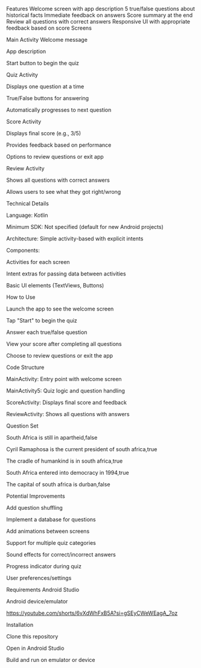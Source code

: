 Features
Welcome screen with app description
5 true/false questions about historical facts
Immediate feedback on answers
Score summary at the end
Review all questions with correct answers
Responsive UI with appropriate feedback based on score
Screens

Main Activity
Welcome message

App description

Start button to begin the quiz

Quiz Activity

Displays one question at a time
  
True/False buttons for answering

Automatically progresses to next question

Score Activity

Displays final score (e.g., 3/5)

Provides feedback based on performance

Options to review questions or exit app


Review Activity

Shows all questions with correct answers

Allows users to see what they got right/wrong


Technical Details

Language: Kotlin

Minimum SDK: Not specified (default for new Android projects)

Architecture: Simple activity-based with explicit intents

Components:

Activities for each screen

Intent extras for passing data between activities

Basic UI elements (TextViews, Buttons)


How to Use

Launch the app to see the welcome screen

Tap "Start" to begin the quiz

Answer each true/false question

View your score after completing all questions

Choose to review questions or exit the app


Code Structure

MainActivity: Entry point with welcome screen

MainActivity5: Quiz logic and question handling

ScoreActivity: Displays final score and feedback

ReviewActivity: Shows all questions with answers


Question Set

South Africa is still in apartheid,false

Cyril Ramaphosa is the current president of south africa,true

The cradle of humankind is in south africa,true

South Africa entered into democracy in 1994,true

The capital of south africa is durban,false


Potential Improvements

Add question shuffling

Implement a database for questions

Add animations between screens

Support for multiple quiz categories

Sound effects for correct/incorrect answers

Progress indicator during quiz

User preferences/settings


Requirements
Android Studio

Android device/emulator

https://youtube.com/shorts/6vXdWhFxB5A?si=gSEyCWeWEagA_7oz


Installation

Clone this repository

Open in Android Studio

Build and run on emulator or device
